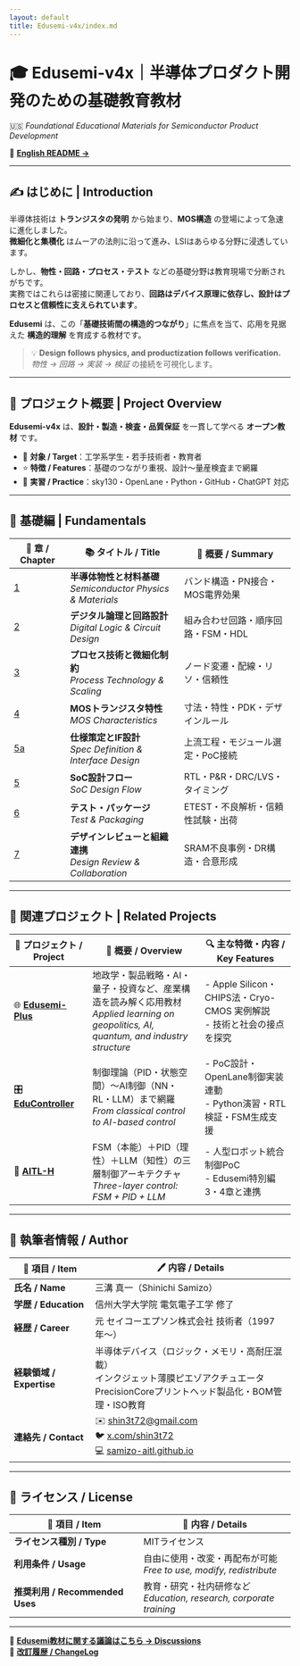 ```yaml
---
layout: default
title: Edusemi-v4x/index.md
---
```


# 🎓 **Edusemi-v4x｜半導体プロダクト開発のための基礎教育教材**  
🇺🇸 *Foundational Educational Materials for Semiconductor Product Development*

📄 **[English README →](./en/README.md)**  

---

## ✍️ **はじめに | Introduction**

半導体技術は **トランジスタの発明** から始まり、**MOS構造** の登場によって急速に進化しました。  
**微細化と集積化** はムーアの法則に沿って進み、LSIはあらゆる分野に浸透しています。

しかし、**物性・回路・プロセス・テスト** などの基礎分野は教育現場で分断されがちです。  
実務ではこれらは密接に関連しており、**回路はデバイス原理に依存し、設計はプロセスと信頼性に支えられています**。

**Edusemi** は、この「**基礎技術間の構造的つながり**」に焦点を当て、応用を見据えた **構造的理解** を育成する教材です。

> 💡 **Design follows physics, and productization follows verification.**  
> *物性 → 回路 → 実装 → 検証* の接続を可視化します。

---

## 📘 **プロジェクト概要 | Project Overview**

**Edusemi-v4x** は、**設計・製造・検査・品質保証** を一貫して学べる **オープン教材** です。

- 🎯 **対象 / Target**：工学系学生・若手技術者・教育者  
- ⭐ **特徴 / Features**：基礎のつながり重視、設計〜量産検査まで網羅  
- 🧪 **実習 / Practice**：sky130・OpenLane・Python・GitHub・ChatGPT 対応

---

## 🧭 **基礎編 | Fundamentals**

| 📖 章 / Chapter | 📚 タイトル / Title | 📝 概要 / Summary |
|----|------------|----------------|
| [1](chapter1_materials/README.md) | **半導体物性と材料基礎**<br>*Semiconductor Physics & Materials* | バンド構造・PN接合・MOS電界効果 |
| [2](chapter2_comb_logic/README.md) | **デジタル論理と回路設計**<br>*Digital Logic & Circuit Design* | 組み合わせ回路・順序回路・FSM・HDL |
| [3](chapter3_process_evolution/README.md) | **プロセス技術と微細化制約**<br>*Process Technology & Scaling* | ノード変遷・配線・リソ・信頼性 |
| [4](chapter4_mos_characteristics/README.md) | **MOSトランジスタ特性**<br>*MOS Characteristics* | 寸法・特性・PDK・デザインルール |
| [5a](chapter5a_spec_module_if/README.md) | **仕様策定とIF設計**<br>*Spec Definition & Interface Design* | 上流工程・モジュール選定・PoC接続 |
| [5](chapter5_soc_design_flow/README.md) | **SoC設計フロー**<br>*SoC Design Flow* | RTL・P&R・DRC/LVS・タイミング |
| [6](chapter6_test_and_package/README.md) | **テスト・パッケージ**<br>*Test & Packaging* | ETEST・不良解析・信頼性試験・出荷 |
| [7](chapter7_design_review_and_org/README.md) | **デザインレビューと組織連携**<br>*Design Review & Collaboration* | SRAM不良事例・DR構造・合意形成 |

---

## 🔗 **関連プロジェクト | Related Projects**

| 🚀 プロジェクト / Project | 📄 概要 / Overview | 🔍 主な特徴・内容 / Key Features |
|--------------|----------------|------------------|
| 🌐 [**Edusemi-Plus**](https://github.com/Samizo-AITL/edusemi-plus) | 地政学・製品戦略・AI・量子・投資など、産業構造を読み解く応用教材<br>*Applied learning on geopolitics, AI, quantum, and industry structure* | - Apple Silicon・CHIPS法・Cryo-CMOS 実例解説<br>- 技術と社会の接点を探究 |
| 🎛️ [**EduController**](https://github.com/Samizo-AITL/EduController) | 制御理論（PID・状態空間）〜AI制御（NN・RL・LLM）まで網羅<br>*From classical control to AI-based control* | - PoC設計・OpenLane制御実装連動<br>- Python演習・RTL検証・FSM生成支援 |
| 🤖 [**AITL-H**](https://github.com/Samizo-AITL/AITL-H) | FSM（本能）＋PID（理性）＋LLM（知性）の三層制御アーキテクチャ<br>*Three-layer control: FSM + PID + LLM* | - 人型ロボット統合制御PoC<br>- Edusemi特別編3・4章と連携 |

---

## 👤 **執筆者情報 / Author**

| 📌 項目 / Item | 🖊️ 内容 / Details |
|------|---------|
| **氏名 / Name** | 三溝 真一（Shinichi Samizo） |
| **学歴 / Education** | 信州大学大学院 電気電子工学 修了 |
| **経歴 / Career** | 元 セイコーエプソン株式会社 技術者（1997年〜） |
| **経験領域 / Expertise** | 半導体デバイス（ロジック・メモリ・高耐圧混載）<br>インクジェット薄膜ピエゾアクチュエータ<br>PrecisionCoreプリントヘッド製品化・BOM管理・ISO教育 |
| **連絡先 / Contact** | ✉️ [shin3t72@gmail.com](mailto:shin3t72@gmail.com)<br>🐦 [x.com/shin3t72](https://x.com/shin3t72)<br>💻 [samizo-aitl.github.io](https://samizo-aitl.github.io/) |

---

## 📄 **ライセンス / License**

| 📌 項目 / Item | 📜 内容 / Details |
|------|---------|
| **ライセンス種別 / Type** | MITライセンス |
| **利用条件 / Usage** | 自由に使用・改変・再配布が可能<br>*Free to use, modify, redistribute* |
| **推奨利用 / Recommended Uses** | 教育・研究・社内研修など<br>*Education, research, corporate training* |

---

💬 **[Edusemi教材に関する議論はこちら → Discussions](https://github.com/Samizo-AITL/Edusemi-v4x/discussions)**  
📄 **[改訂履歴 / ChangeLog](revision_history.md)**
